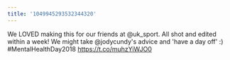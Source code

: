 ```yaml
---
title: '1049945293532344320'
---
```


We LOVED making this for our friends at @uk_sport. All shot and edited within a week! We might take @jodycundy's advice and 'have a day off' :) #MentalHealthDay2018 https://t.co/muhzYiWJO0